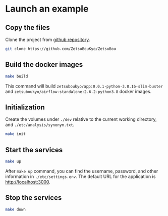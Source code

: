# Launch an example

## Copy the files

Clone the project from [github repository](https://github.com/ZetsuBouKyo/ZetsuBou).

```sh
git clone https://github.com/ZetsuBouKyo/ZetsuBou
```

## Build the docker images

```sh
make build
```

This command will build `zetsuboukyo/app:0.0.1-python-3.8.16-slim-buster` and
`zetsuboukyo/airflow-standalone:2.6.2-python3.8` docker images.

## Initialization

Create the volumes under `./dev` relative to the current working directory, and
`./etc/analysis/synonym.txt`.

```sh
make init
```

## Start the services

```sh
make up
```

After `make up` command, you can find the username, password, and other information in
`./etc/settings.env`. The default URL for the application is <http://localhost:3000>.

## Stop the services

```sh
make down
```
